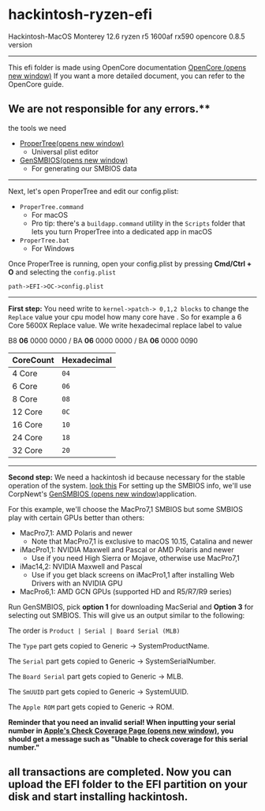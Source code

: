 # hackintosh-ryzen-efi
Hackintosh-MacOS Monterey 12.6 ryzen r5 1600af rx590 opencore 0.8.5 version

---
This efi folder is made using OpenCore documentation [OpenCore (opens new window)](https://dortania.github.io/)
If you want a more detailed document, you can refer to the OpenCore guide.

We are not responsible for any errors.**
---

the tools we need

-   [ProperTree(opens new window)](https://github.com/corpnewt/ProperTree)
    -   Universal plist editor
-   [GenSMBIOS(opens new window)](https://github.com/corpnewt/GenSMBIOS)
    -   For generating our SMBIOS data
---
Next, let's open ProperTree and edit our config.plist:

-   `ProperTree.command`
    -   For macOS
    -   Pro tip: there's a  `buildapp.command`  utility in the  `Scripts`  folder that lets you turn ProperTree into a dedicated app in macOS
-   `ProperTree.bat`
    -   For Windows

Once ProperTree is running, open your config.plist  by pressing  **Cmd/Ctrl + O**  and selecting the  `config.plist` 

    path->EFI->OC->config.plist
---
**First step:**
You need write to `kernel->patch-> 0,1,2 blocks` to change the `Replace` value your cpu model how many core have .
  So for example a 6 Core 5600X Replace value. We write hexadecimal replace label to value
  
B8 **06** 0000 0000 / BA **06** 0000 0000 / BA **06** 0000 0090

| CoreCount | Hexadecimal|
|--------|---------|
|   4 Core  | `04` |
|   6 Core  | `06` |
|   8 Core  | `08` |
|   12 Core | `0C` |
|   16 Core | `10` |
|   24 Core | `18` |
|   32 Core | `20` |

---
**Second step:**
We need a hackintosh id because necessary for the stable operation of the system. 
[look this](https://github.com/hnnesimioglu/hackintosh-ryzen-efi/blob/main/pleaseOpenandEditBeforeInstall.png)
For setting up the SMBIOS info, we'll use CorpNewt's  [GenSMBIOS (opens new window)](https://github.com/corpnewt/GenSMBIOS)application.

For this example, we'll choose the MacPro7,1 SMBIOS but some SMBIOS play with certain GPUs better than others:

-   MacPro7,1: AMD Polaris and newer
    -   Note that MacPro7,1 is exclusive to macOS 10.15, Catalina and newer
-   iMacPro1,1: NVIDIA Maxwell and Pascal or AMD Polaris and newer
    -   Use if you need High Sierra or Mojave, otherwise use MacPro7,1
-   iMac14,2: NVIDIA Maxwell and Pascal
    -   Use if you get black screens on iMacPro1,1 after installing Web Drivers with an NVIDIA GPU
-   MacPro6,1: AMD GCN GPUs (supported HD and R5/R7/R9 series)

Run GenSMBIOS, pick **option 1** for downloading MacSerial and **Option 3** for selecting out SMBIOS. This will give us an output similar to the following:

The order is  `Product | Serial | Board Serial (MLB)`

The  `Type`  part gets copied to Generic -> SystemProductName.

The  `Serial`  part gets copied to Generic -> SystemSerialNumber.

The  `Board Serial`  part gets copied to Generic -> MLB.

The  `SmUUID`  part gets copied to Generic -> SystemUUID.

The  `Apple ROM`  part gets copied to Generic -> ROM.

**Reminder that you need an invalid serial! When inputting your serial number in  [Apple's Check Coverage Page (opens new window)](https://checkcoverage.apple.com/), you should get a message such as "Unable to check coverage for this serial number."**

## all transactions are completed. Now you can upload the EFI folder to the EFI partition on your disk and start installing hackintosh.
